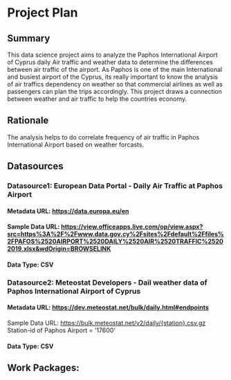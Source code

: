 # Project Plan

## Summary
This data science project aims to analyze the Paphos International Airport of Cyprus daily Air traffic and weather data to determine the differences between air traffic of the airport. As Paphos is one of the main International and busiest airport of the Cyprus, its really important to know the analysis of air traffics dependency on weather so that commercial airlines as well as passengers can plan the trips accordingly. This project draws a connection between weather and air traffic to help the countries economy.

## Rationale
The analysis helps to do correlate frequency of air traffic in Paphos International Airport based on weather forcasts. 


## Datasources
### Datasource1: European Data Portal - Daily Air Traffic at Paphos Airport
#### Metadata URL: https://data.europa.eu/en
#### Sample Data URL: https://view.officeapps.live.com/op/view.aspx?src=https%3A%2F%2Fwww.data.gov.cy%2Fsites%2Fdefault%2Ffiles%2FPAFOS%2520AIRPORT%2520DAILY%2520AIR%2520TRAFFIC%25202019.xlsx&wdOrigin=BROWSELINK
#### Data Type: CSV

### Datasource2: Meteostat Developers - Dail weather data of Paphos International Airport of Cyprus
#### Metadata URL: https://dev.meteostat.net/bulk/daily.html#endpoints
Sample Data URL: https://bulk.meteostat.net/v2/daily/{station}.csv.gz Station-id of Paphos Airport = '17600'
#### Data Type: CSV

## Work Packages: